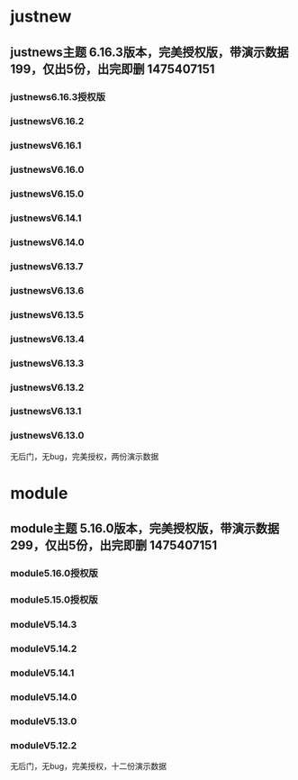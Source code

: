 # justnew
## justnews主题 6.16.3版本，完美授权版，带演示数据199，仅出5份，出完即删 1475407151
### justnews6.16.3授权版 
### justnewsV6.16.2
### justnewsV6.16.1
### justnewsV6.16.0
### justnewsV6.15.0
### justnewsV6.14.1
### justnewsV6.14.0
### justnewsV6.13.7
### justnewsV6.13.6
### justnewsV6.13.5
### justnewsV6.13.4
### justnewsV6.13.3
### justnewsV6.13.2
### justnewsV6.13.1
### justnewsV6.13.0
无后门，无bug，完美授权，两份演示数据

# module
## module主题 5.16.0版本，完美授权版，带演示数据299，仅出5份，出完即删 1475407151
### module5.16.0授权版
### module5.15.0授权版
### moduleV5.14.3
### moduleV5.14.2
### moduleV5.14.1
### moduleV5.14.0
### moduleV5.13.0
### moduleV5.12.2
无后门，无bug，完美授权，十二份演示数据
